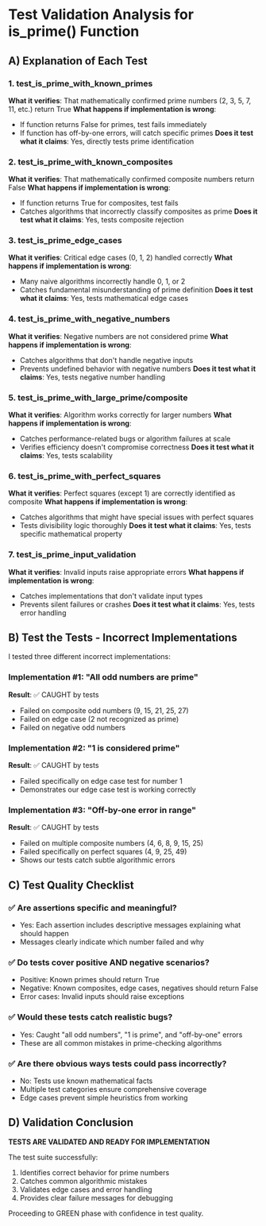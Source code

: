 # Test Validation Analysis for is_prime() Function

## A) Explanation of Each Test

### 1. test_is_prime_with_known_primes
**What it verifies**: That mathematically confirmed prime numbers (2, 3, 5, 7, 11, etc.) return True
**What happens if implementation is wrong**:
- If function returns False for primes, test fails immediately
- If function has off-by-one errors, will catch specific primes
**Does it test what it claims**: Yes, directly tests prime identification

### 2. test_is_prime_with_known_composites
**What it verifies**: That mathematically confirmed composite numbers return False
**What happens if implementation is wrong**:
- If function returns True for composites, test fails
- Catches algorithms that incorrectly classify composites as prime
**Does it test what it claims**: Yes, tests composite rejection

### 3. test_is_prime_edge_cases
**What it verifies**: Critical edge cases (0, 1, 2) handled correctly
**What happens if implementation is wrong**:
- Many naive algorithms incorrectly handle 0, 1, or 2
- Catches fundamental misunderstanding of prime definition
**Does it test what it claims**: Yes, tests mathematical edge cases

### 4. test_is_prime_with_negative_numbers
**What it verifies**: Negative numbers are not considered prime
**What happens if implementation is wrong**:
- Catches algorithms that don't handle negative inputs
- Prevents undefined behavior with negative numbers
**Does it test what it claims**: Yes, tests negative number handling

### 5. test_is_prime_with_large_prime/composite
**What it verifies**: Algorithm works correctly for larger numbers
**What happens if implementation is wrong**:
- Catches performance-related bugs or algorithm failures at scale
- Verifies efficiency doesn't compromise correctness
**Does it test what it claims**: Yes, tests scalability

### 6. test_is_prime_with_perfect_squares
**What it verifies**: Perfect squares (except 1) are correctly identified as composite
**What happens if implementation is wrong**:
- Catches algorithms that might have special issues with perfect squares
- Tests divisibility logic thoroughly
**Does it test what it claims**: Yes, tests specific mathematical property

### 7. test_is_prime_input_validation
**What it verifies**: Invalid inputs raise appropriate errors
**What happens if implementation is wrong**:
- Catches implementations that don't validate input types
- Prevents silent failures or crashes
**Does it test what it claims**: Yes, tests error handling

## B) Test the Tests - Incorrect Implementations

I tested three different incorrect implementations:

### Implementation #1: "All odd numbers are prime"
**Result**: ✅ CAUGHT by tests
- Failed on composite odd numbers (9, 15, 21, 25, 27)
- Failed on edge case (2 not recognized as prime)
- Failed on negative odd numbers

### Implementation #2: "1 is considered prime"
**Result**: ✅ CAUGHT by tests
- Failed specifically on edge case test for number 1
- Demonstrates our edge case test is working correctly

### Implementation #3: "Off-by-one error in range"
**Result**: ✅ CAUGHT by tests
- Failed on multiple composite numbers (4, 6, 8, 9, 15, 25)
- Failed specifically on perfect squares (4, 9, 25, 49)
- Shows our tests catch subtle algorithmic errors

## C) Test Quality Checklist

### ✅ Are assertions specific and meaningful?
- Yes: Each assertion includes descriptive messages explaining what should happen
- Messages clearly indicate which number failed and why

### ✅ Do tests cover positive AND negative scenarios?
- Positive: Known primes should return True
- Negative: Known composites, edge cases, negatives should return False
- Error cases: Invalid inputs should raise exceptions

### ✅ Would these tests catch realistic bugs?
- Yes: Caught "all odd numbers", "1 is prime", and "off-by-one" errors
- These are all common mistakes in prime-checking algorithms

### ✅ Are there obvious ways tests could pass incorrectly?
- No: Tests use known mathematical facts
- Multiple test categories ensure comprehensive coverage
- Edge cases prevent simple heuristics from working

## D) Validation Conclusion

**TESTS ARE VALIDATED AND READY FOR IMPLEMENTATION**

The test suite successfully:
1. Identifies correct behavior for prime numbers
2. Catches common algorithmic mistakes
3. Validates edge cases and error handling
4. Provides clear failure messages for debugging

Proceeding to GREEN phase with confidence in test quality.